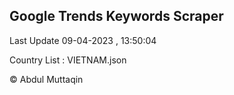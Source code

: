

## Google Trends Keywords Scraper 
 
Last Update 09-04-2023 , 13:50:04

Country List :
VIETNAM.json



© Abdul Muttaqin 
